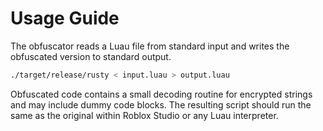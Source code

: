 # Usage Guide

The obfuscator reads a Luau file from standard input and writes the obfuscated version to standard output.

```bash
./target/release/rusty < input.luau > output.luau
```

Obfuscated code contains a small decoding routine for encrypted strings and may include dummy code blocks. The resulting script should run the same as the original within Roblox Studio or any Luau interpreter.
